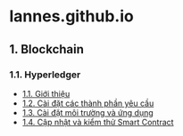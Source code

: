 # lannes.github.io

## 1. Blockchain

### **1.1. Hyperledger**

* [1.1. Giới thiệu](./hyperledger/tutorial0)
* [1.2. Cài đặt các thành phần yêu cầu](./hyperledger/tutorial1-1)
* [1.3. Cài đặt môi trường và ứng dụng](./hyperledger/tutorial2)
* [1.4. Cập nhật và kiểm thử Smart Contract](./hyperledger/tutorial3)


